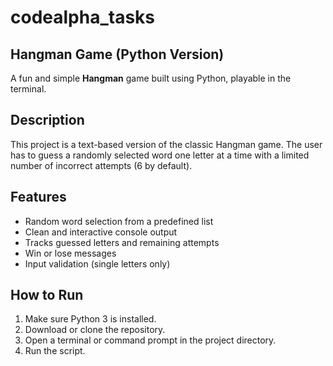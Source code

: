 # codealpha_tasks
## Hangman Game (Python Version)

A fun and simple **Hangman** game built using Python, playable in the terminal.

## Description

This project is a text-based version of the classic Hangman game. The user has to guess a randomly selected word one letter at a time with a limited number of incorrect attempts (6 by default).

## Features

- Random word selection from a predefined list
- Clean and interactive console output
- Tracks guessed letters and remaining attempts
- Win or lose messages
- Input validation (single letters only)

## How to Run

1. Make sure Python 3 is installed.
2. Download or clone the repository.
3. Open a terminal or command prompt in the project directory.
4. Run the script.
